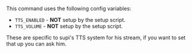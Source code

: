 This command uses the following config variables:

- `TTS_ENABLED` - **NOT** setup by the setup script.
- `TTS_VOLUME` - **NOT** setup by the setup script.

These are specific to supi's TTS system for his stream, 
if you want to set that up you can ask him.
